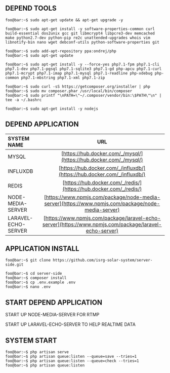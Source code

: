 ## DEPEND TOOLS

```console
foo@bar:~$ sudo apt-get update && apt-get upgrade -y
```

```console
foo@bar:~$ sudo apt-get install -y software-properties-common curl build-essential dos2unix gcc git libmcrypt4 libpcre3-dev memcached make python2.7-dev python-pip re2c unattended-upgrades whois vim libnotify-bin nano wget debconf-utils python-software-properties git
```

```console
foo@bar:~$ sudo add-apt-repository ppa:ondrej/php
foo@bar:~$ sudo apt-get update
```

```console
foo@bar:~$ sudo apt-get install -y --force-yes php7.1-fpm php7.1-cli php7.1-dev php7.1-pgsql php7.1-sqlite3 php7.1-gd php-apcu php7.1-curl php7.1-mcrypt php7.1-imap php7.1-mysql php7.1-readline php-xdebug php-common php7.1-mbstring php7.1-xml php7.1-zip
```

```console
foo@bar:~$ sudo curl -sS https://getcomposer.org/installer | php 
foo@bar:~$ sudo mv composer.phar /usr/local/bin/composer 
foo@bar:~$ sudo printf "\nPATH=\"~/.composer/vendor/bin:\$PATH\"\n" | tee -a ~/.bashrc
```

```console
foo@bar:~$ sudo apt-get install -y nodejs
```

## DEPEND APPLICATION
| SYSTEM NAME  | URL  | 
| :------------ |:---------------:|
|MYSQL|[https://hub.docker.com/_/mysql/](https://hub.docker.com/_/mysql/)|
|INFLUXDB|[https://hub.docker.com/_/influxdb/](https://hub.docker.com/_/influxdb/)|
|REDIS|[https://hub.docker.com/_/redis/](https://hub.docker.com/_/redis/)|
|NODE-MEDIA-SERVER|[https://www.npmjs.com/package/node-media-server](https://www.npmjs.com/package/node-media-server)|
|LARAVEL-ECHO-SERVER|[https://www.npmjs.com/package/laravel-echo-server](https://www.npmjs.com/package/laravel-echo-server)|

## APPLICATION INSTALL

```console
foo@bar:~$ git clone https://github.com/isrg-solar-system/server-side.git
```

```console
foo@bar:~$ cd server-side
foo@bar:~$ composer install
foo@bar:~$ cp .env.example .env
foo@bar:~$ nano .env
```

## START DEPEND APPLICATION

START UP NODE-MEDIA-SERVER FOR RTMP

START UP LARAVEL-ECHO-SERVER TO HELP REALTIME DATA

## SYSTEM START
```console
foo@bar:~$ php artisan serve
foo@bar:~$ php artisan queue:listen --queue=save --tries=1
foo@bar:~$ php artisan queue:listen --queue=check --tries=1
foo@bar:~$ php artisan queue:listen
```
